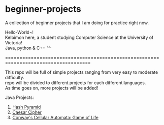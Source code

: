 # beginner-projects
A collection of beginner projects that I am doing for practice right now.<br />

Hello-World~! <br />
Kelbimon here, a student studying Computer Science at the University of Victoria! <br />
Java, python & C++ ^^ <br />


====================================================================================<br />

This repo will be full of simple projects ranging from very easy to moderate difficulty.<br />
repo will be divided to different projects for each different languages.<br />
As time goes on, more projects will be added! <br />

Java Projects:
1. [Hash Pyramid](Pyramid.java)
2. [Caesar Cipher](CaesarCipher.java)
3. [Conway's Cellular Automata: Game of Life](GameOfLife.java)

